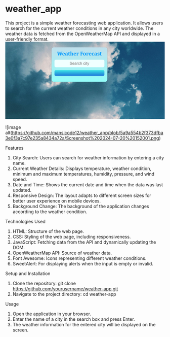 # weather_app

This project is a simple weather forecasting web application. It allows users to search for the current weather conditions in any city worldwide. The weather data is fetched from the OpenWeatherMap API and displayed in a user-friendly format.
![image alt](https://github.com/mansicode12/weather_app/blob/2ef0f7cbdd13fbd3e49a94f72274bbe420b7a9d4/Screenshot%202024-07-20%20151627.png)

![image alt(https://github.com/mansicode12/weather_app/blob/5a9a554b2f373dfba3e0f3a7c97e235a8434a72a/Screenshot%202024-07-20%20152001.png)


Features
1. City Search: Users can search for weather information by entering a city name.
2. Current Weather Details: Displays temperature, weather condition, minimum and maximum temperatures, humidity, pressure, and wind speed.
3. Date and Time: Shows the current date and time when the data was last updated.
4. Responsive Design: The layout adapts to different screen sizes for better user experience on mobile devices.
5. Background Change: The background of the application changes according to the weather condition.

Technologies Used
1. HTML: Structure of the web page.
2. CSS: Styling of the web page, including responsiveness.
3. JavaScript: Fetching data from the API and dynamically updating the DOM.
4. OpenWeatherMap API: Source of weather data.
5. Font Awesome: Icons representing different weather conditions.
6. SweetAlert: For displaying alerts when the input is empty or invalid.

Setup and Installation
1. Clone the repository:
git clone https://github.com/yourusername/weather-app.git
2. Navigate to the project directory:
cd weather-app

Usage
1. Open the application in your browser.
2. Enter the name of a city in the search box and press Enter.
3. The weather information for the entered city will be displayed on the screen.
